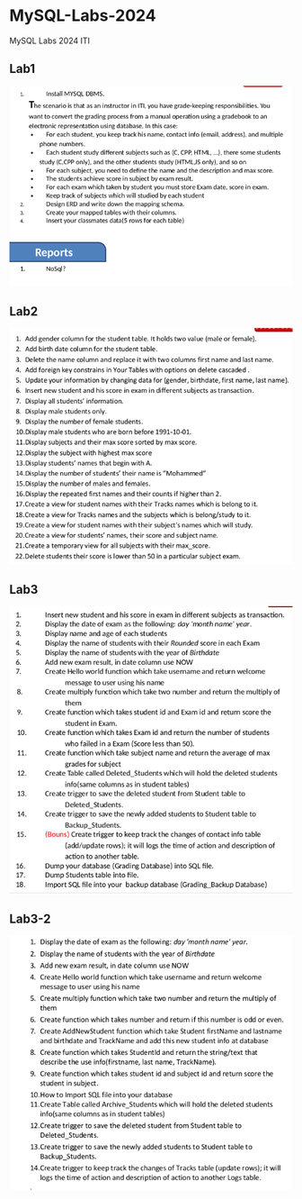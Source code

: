 # MySQL-Labs-2024
MySQL Labs 2024 ITI

## Lab1
![lab1](https://github.com/fatmakhaledosman/MySQL-Labs-2024/blob/main/Labs-images/lab1.png)

## Lab2
![lab2](https://github.com/fatmakhaledosman/MySQL-Labs-2024/blob/main/Labs-images/lab2.png)

## Lab3
![lab3](https://github.com/fatmakhaledosman/MySQL-Labs-2024/blob/main/Labs-images/lab3.png)

## Lab3-2
![lab3-2](https://github.com/fatmakhaledosman/MySQL-Labs-2024/blob/main/Labs-images/lab3-2.png)

